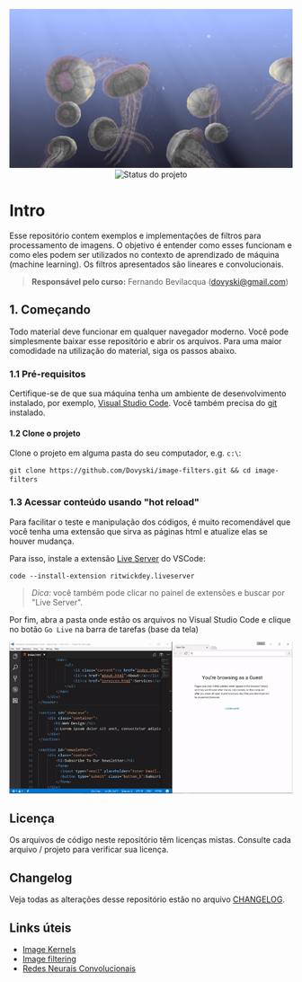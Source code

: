 <p align="center">
    <img width="800" src=".github/logo.png" title="Processamento de imagens"><br />
    <img src="https://img.shields.io/maintenance/yes/2021?style=for-the-badge" title="Status do projeto">
</p>

# Intro

Esse repositório contem exemplos e implementações de filtros para processamento de imagens. O objetivo é entender como esses funcionam e como eles podem ser utilizados no contexto de aprendizado de máquina (machine learning). Os filtros apresentados são lineares e convolucionais.

> **Responsável pelo curso:** Fernando Bevilacqua  ([dovyski@gmail.com](mailto:dovyski@gmail.com))

## 1. Começando

Todo material deve funcionar em qualquer navegador moderno. Você pode simplesmente baixar esse repositório e abrir os arquivos. Para uma maior comodidade na utilização do material, siga os passos abaixo.

### 1.1 Pré-requisitos

Certifique-se de que sua máquina tenha um ambiente de desenvolvimento instalado, por exemplo, [Visual Studio Code](https://code.visualstudio.com). Você também precisa do [git](https://gitforwindows.org/) instalado.

#### 1.2 Clone o projeto

Clone o projeto em alguma pasta do seu computador, e.g. `c:\`:

```
git clone https://github.com/Dovyski/image-filters.git && cd image-filters
```

### 1.3 Acessar conteúdo usando "hot reload"

Para facilitar o teste e manipulação dos códigos, é muito recomendável que você tenha uma extensão que sirva as páginas html e atualize elas se houver mudança.

Para isso, instale a extensão [Live Server](https://marketplace.visualstudio.com/items?itemName=ritwickdey.LiveServer) do VSCode:

```
code --install-extension ritwickdey.liveserver
```
> *Dica:* você também pode clicar no painel de extensões e buscar por "Live Server".

Por fim, abra a pasta onde estão os arquivos no Visual Studio Code e clique no botão `Go Live` na barra de tarefas (base da tela)

![Gif showing how the Go Live button in the taskbar](.github/vscode-live-server-animated-demo.gif)

## Licença

Os arquivos de código neste repositório têm licenças mistas. Consulte cada arquivo / projeto para verificar sua licença.

## Changelog

Veja todas as alterações desse repositório estão no arquivo [CHANGELOG](CHANGELOG.md).

## Links úteis

* [Image Kernels](https://setosa.io/ev/image-kernels/)
* [Image filtering](https://ai.stanford.edu/~syyeung/cvweb/tutorial1.html)
* [Redes Neurais Convolucionais](https://www.analyticsvidhya.com/blog/2018/12/guide-convolutional-neural-network-cnn/)
